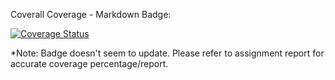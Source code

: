 Coverall Coverage - Markdown Badge:

[![Coverage Status](https://coveralls.io/repos/github/Maxwell-Lam/BMICalculator/badge.svg?branch=main)](https://coveralls.io/github/Maxwell-Lam/BMICalculator?branch=main)

*Note: Badge doesn't seem to update. Please refer to assignment report for accurate coverage percentage/report. 
